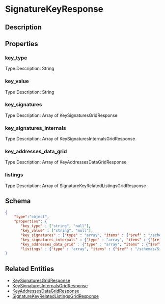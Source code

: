 # SignatureKeyResponse
## Description

## Properties
### key_type


Type Description: String
### key_value


Type Description: String
### key_signatures


Type Description: Array of KeySignaturesGridResponse
### key_signatures_internals


Type Description: Array of KeySignaturesInternalsGridResponse
### key_addresses_data_grid


Type Description: Array of KeyAddressesDataGridResponse
### listings


Type Description: Array of SignatureKeyRelatedListingsGridResponse

## Schema
```json
{
    "type":"object",
    "properties": {
       "key_type" : ["string", "null"],
       "key_value" : ["string", "null"],
       "key_signatures" : {"type" : "array", "items" : {"$ref" : "/schemas/KeySignaturesGrid"},
       "key_signatures_internals" : {"type" : "array", "items" : {"$ref" : "/schemas/KeySignaturesInternalsGrid"},
       "key_addresses_data_grid" : {"type" : "array", "items" : {"$ref" : "/schemas/KeyAddressesDataGrid"},
       "listings" : {"type" : "array", "items" : {"$ref" : "/schemas/SignatureKeyRelatedListingsGrid"}
}
```

## Related Entities
- [KeySignaturesGridResponse](KeySignaturesGridResponse.md)
- [KeySignaturesInternalsGridResponse](KeySignaturesInternalsGridResponse.md)
- [KeyAddressesDataGridResponse](KeyAddressesDataGridResponse.md)
- [SignatureKeyRelatedListingsGridResponse](SignatureKeyRelatedListingsGridResponse.md)

